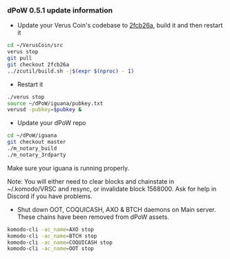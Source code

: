 ### dPoW 0.5.1 update information

- Update your Verus Coin's codebase to [2fcb26a](https://github.com/VerusCoin/VerusCoin/commit/2fcb26ab2c232b052fc147e38ddbc6d2bdcf4dad), build it and then restart it

```bash
cd ~/VerusCoin/src
verus stop
git pull
git checkout 2fcb26a
../zcutil/build.sh -j$(expr $(nproc) - 1)
```

- Restart it

```bash
./verus stop
source ~/dPoW/iguana/pubkey.txt
verusd -pubkey=$pubkey &
```

- Update your dPoW repo

```bash
cd ~/dPoW/iguana
git checkout master
./m_notary_build
./m_notary_3rdparty
```

Make sure your iguana is running properly.

Note: You will either need to clear blocks and chainstate in ~/.komodo/VRSC and resync, or invalidate block 1568000. 
Ask for help in Discord if you have problems.


- Shut down OOT, COQUICASH, AXO & BTCH daemons on Main server. These chains have been removed from dPoW assets.

```bash
komodo-cli -ac_name=AXO stop
komodo-cli -ac_name=BTCH stop
komodo-cli -ac_name=COQUICASH stop
komodo-cli -ac_name=OOT stop
```
